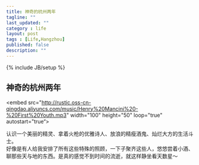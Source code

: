 ```yaml
---
title: 神奇的杭州两年
tagline: ""
last_updated: ""
category : life
layout: post
tags : [Life,Hangzhou]
published: false
description: ""
---
```

{% include JB/setup %}

## 神奇的杭州两年  

<embed src="http://rustic.oss-cn-qingdao.aliyuncs.com/music/Henry%20Mancini%20-%20First%20Youth.mp3" width="100" height="50" loop="true" autostart="true“>  

认识一个美丽的精灵、拿着火枪的优雅诗人、放浪的精瘦酒鬼、灿烂大方的生活斗士。  
好像是有人给我安排了所有这些特殊的照顾，一下子聚齐这些人，悠悠尝着小酒、聊那些天与地的东西。是真的感觉不到时间的流逝，就这样静坐看天数星～  